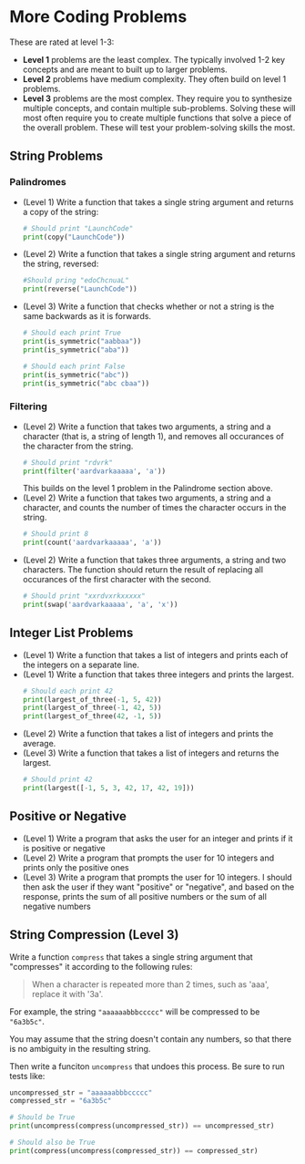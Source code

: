 # More Coding Problems

These are rated at level 1-3:

- **Level 1** problems are the least complex. The typically involved 1-2 key concepts and are meant to built up to larger problems.
- **Level 2** problems have medium complexity. They often build on level 1 problems.
- **Level 3** problems are the most complex. They require you to synthesize multiple concepts, and contain multiple sub-problems. Solving these will most often require you to create multiple functions that solve a piece of the overall problem. These will test your problem-solving skills the most.

## String Problems

### Palindromes

- (Level 1) Write a function that takes a single string argument and returns a copy of the string:
    ```python
    # Should print "LaunchCode"
    print(copy("LaunchCode"))
    ```
- (Level 2) Write a function that takes a single string argument and returns the string, reversed:
    ```python
    #Should pring "edoChcnuaL"
    print(reverse("LaunchCode"))
- (Level 3) Write a function that checks whether or not a string is the same backwards as it is forwards.
    ```python
    # Should each print True
    print(is_symmetric("aabbaa"))
    print(is_symmetric("aba"))

    # Should each print False
    print(is_symmetric("abc"))
    print(is_symmetric("abc cbaa"))
    ```

### Filtering

- (Level 2) Write a function that takes two arguments, a string and a character (that is, a string of length 1), and removes all occurances of the character from the string.
    ```python
    # Should print "rdvrk"
    print(filter('aardvarkaaaaa', 'a'))
    ```
    This builds on the level 1 problem in the Palindrome section above.
- (Level 2) Write a function that takes two arguments, a string and a character, and counts the number of times the character occurs in the string.
    ```python
    # Should print 8
    print(count('aardvarkaaaaa', 'a'))
    ```
- (Level 2) Write a function that takes three arguments, a string and two characters. The function should return the result of replacing all occurances of the first character with the second.
    ```python
    # Should print "xxrdvxrkxxxxx"
    print(swap('aardvarkaaaaa', 'a', 'x'))
    ```
## Integer List Problems

- (Level 1) Write a function that takes a list of integers and prints each of the integers on a separate line.
- (Level 1) Write a function that takes three integers and prints the largest.
    ```python
    # Should each print 42
    print(largest_of_three(-1, 5, 42))
    print(largest_of_three(-1, 42, 5))
    print(largest_of_three(42, -1, 5))
    ```
- (Level 2) Write a function that takes a list of integers and prints the average.
- (Level 3) Write a function that takes a list of integers and returns the largest.
    ```python
    # Should print 42
    print(largest([-1, 5, 3, 42, 17, 42, 19]))
    ```

## Positive or Negative

- (Level 1) Write a program that asks the user for an integer and prints if it is positive or negative
- (Level 2) Write a program that prompts the user for 10 integers and prints only the positive ones
- (Level 3) Write a program that prompts the user for 10 integers. I should then ask the user if they want "positive" or "negative", and based on the response, prints the sum of all positive numbers or the sum of all negative numbers

## String Compression (Level 3)

Write a function `compress` that takes a single string argument that "compresses" it according to the following rules:

> When a character is repeated more than 2 times, such as 'aaa', replace it with '3a'.

For example, the string `"aaaaaabbbccccc"` will be compressed to be `"6a3b5c"`.

You may assume that the string doesn't contain any numbers, so that there is no ambiguity in the resulting string.

Then write a funciton `uncompress` that undoes this process. Be sure to run tests like:

```python
uncompressed_str = "aaaaaabbbccccc"
compressed_str = "6a3b5c"

# Should be True
print(uncompress(compress(uncompressed_str)) == uncompressed_str)

# Should also be True
print(compress(uncompress(compressed_str)) == compressed_str)
```

